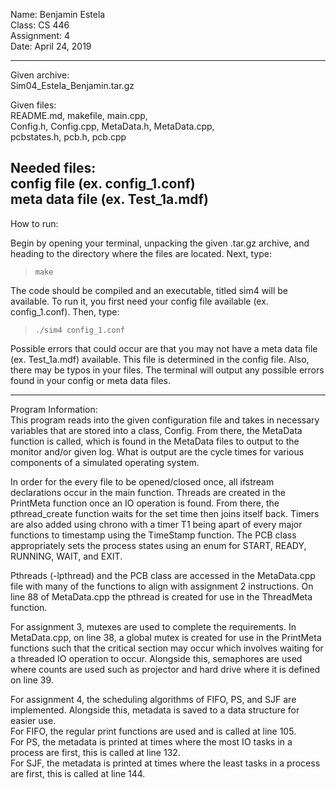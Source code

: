 Name: Benjamin Estela  
Class: CS 446  
Assignment: 4  
Date: April 24, 2019  

---  

Given archive:  
Sim04_Estela_Benjamin.tar.gz  

Given files:  
README.md, makefile, main.cpp,  
Config.h, Config.cpp, MetaData.h, MetaData.cpp,  
pcbstates.h, pcb.h, pcb.cpp  

Needed files:  
config file (ex. config_1.conf)  
meta data file (ex. Test_1a.mdf)  
---  

How to run:  

Begin by opening your terminal, unpacking the given .tar.gz archive, 
and heading to the directory where the files are located. 
Next, type:   

>`make`  

The code should be compiled and an executable, titled sim4 will be available. 
To run it, you first need your config file available (ex. config_1.conf).
Then, type:

>`./sim4 config_1.conf`

Possible errors that could occur are that you may not have a meta data 
file (ex. Test_1a.mdf) available. This file is determined in the config file.
Also, there may be typos in your files. The terminal will output any possible
errors found in your config or meta data files.

---  

Program Information:  
This program reads into the given configuration file and takes in necessary 
variables that are stored into a class, Config. From there, the MetaData 
function is called, which is found in the MetaData files to output to the
monitor and/or given log. What is output are the cycle times for various
components of a simulated operating system.  

In order for the every file to be opened/closed once, all ifstream 
declarations occur in the main function. Threads are created in the 
PrintMeta function once an IO operation is found. From there, the 
pthread_create function waits for the set time then joins itself 
back. Timers are also added using chrono with a timer T1 being apart of 
every major functions to timestamp using the TimeStamp function. The PCB 
class appropriately sets the process states using an enum for START, READY, 
RUNNING, WAIT, and EXIT.  

Pthreads (-lpthread) and the PCB class are accessed in the MetaData.cpp file with many 
of the functions to align with assignment 2 instructions. On line 88 of 
MetaData.cpp the pthread is created for use in the ThreadMeta function.

For assignment 3, mutexes are used to complete the requirements. In 
MetaData.cpp, on line 38, a global mutex is created for use in the 
PrintMeta functions such that the critical section may occur which involves 
waiting for a threaded IO operation to occur. Alongside this, semaphores are 
used where counts are used such as projector and hard drive where it is defined
on line 39.

For assignment 4, the scheduling algorithms of FIFO, PS, and SJF are implemented.
Alongside this, metadata is saved to a data structure for easier use.  
For FIFO, the regular print functions are used and is called at line 105.  
For PS, the metadata is printed at times where the most IO tasks in a process 
are first, this is called at line 132.  
For SJF, the metadata is printed at times where the least tasks in a process 
are first, this is called at line 144.  